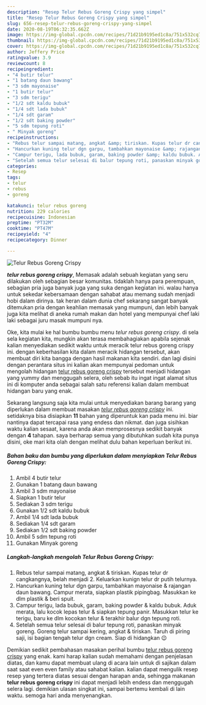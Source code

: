 ```yaml
---
description: "Resep Telur Rebus Goreng Crispy yang simpel"
title: "Resep Telur Rebus Goreng Crispy yang simpel"
slug: 656-resep-telur-rebus-goreng-crispy-yang-simpel
date: 2020-08-19T06:32:35.662Z
image: https://img-global.cpcdn.com/recipes/71d21b9195ed1c8a/751x532cq70/telur-rebus-goreng-crispy-foto-resep-utama.jpg
thumbnail: https://img-global.cpcdn.com/recipes/71d21b9195ed1c8a/751x532cq70/telur-rebus-goreng-crispy-foto-resep-utama.jpg
cover: https://img-global.cpcdn.com/recipes/71d21b9195ed1c8a/751x532cq70/telur-rebus-goreng-crispy-foto-resep-utama.jpg
author: Jeffery Price
ratingvalue: 3.9
reviewcount: 8
recipeingredient:
- "4 butir telur"
- "1 batang daun bawang"
- "3 sdm mayonaise"
- "1 butir telur"
- "3 sdm terigu"
- "1/2 sdt kaldu bubuk"
- "1/4 sdt lada bubuk"
- "1/4 sdt garam"
- "1/2 sdt baking powder"
- "5 sdm tepung roti"
- " Minyak goreng"
recipeinstructions:
- "Rebus telur sampai matang, angkat &amp; tiriskan. Kupas telur dr cangkangnya, belah menjadi 2. Keluarkan kunign telur dr putih telurnya."
- "Hancurkan kuning telur dgn garpu, tambahkan mayonaise &amp; rajangan daun bawang. Campur merata, siapkan plastik pipingbag. Masukkan ke dlm plastik &amp; beri spuit."
- "Campur terigu, lada bubuk, garam, baking powder &amp; kaldu bubuk. Aduk merata, lalu kocok lepas telur &amp; siapkan tepung panir. Masukkan telur ke terigu, baru ke dlm kocokan telur &amp; terakhir balur dgn tepung roti."
- "Setelah semua telur selesai di balur tepung roti, panaskan minyak goreng. Goreng telur sampai kering, angkat &amp; tiriskan. Taruh di piring saji, isi bagian tengah telur dgn cream. Siap di hidangkan 😉"
categories:
- Resep
tags:
- telur
- rebus
- goreng

katakunci: telur rebus goreng 
nutrition: 229 calories
recipecuisine: Indonesian
preptime: "PT32M"
cooktime: "PT47M"
recipeyield: "4"
recipecategory: Dinner

---
```



![Telur Rebus Goreng Crispy](https://img-global.cpcdn.com/recipes/71d21b9195ed1c8a/751x532cq70/telur-rebus-goreng-crispy-foto-resep-utama.jpg)

<b><i>telur rebus goreng crispy</i></b>, Memasak adalah sebuah kegiatan yang seru dilakukan oleh sebagian besar komunitas. tidaklah hanya para perempuan, sebagian pria juga banyak juga yang suka dengan kegiatan ini. walau hanya untuk sekedar kebersamaan dengan sahabat atau memang sudah menjadi hobi dalam dirinya. tak heran dalam dunia chef sekarang sangat banyak ditemukan pria dengan keahlian memasak yang mumpuni, dan lebih banyak juga kita melihat di aneka rumah makan dan hotel yang mempunyai chef laki laki sebagai juru masak mumpuni nya.



Oke, kita mulai ke hal bumbu bumbu menu <i>telur rebus goreng crispy</i>. di sela sela kegiatan kita, mungkin akan terasa membahagiakan apabila sejenak kalian menyediakan sedikit waktu untuk meracik telur rebus goreng crispy ini. dengan keberhasilan kita dalam meracik hidangan tersebut, akan membuat diri kita bangga dengan hasil makanan kita sendiri. dan lagi disini dengan perantara situs ini kalian akan mempunyai pedoman untuk mengolah hidangan <u>telur rebus goreng crispy</u> tersebut menjadi hidangan yang yummy dan menggugah selera, oleh sebab itu ingat ingat alamat situs ini di komputer anda sebagai salah satu referensi kalian dalam membuat hidangan baru yang enak.


Sekarang langsung saja kita mulai untuk menyediakan barang barang yang diperlukan dalam membuat masakan <u><i>telur rebus goreng crispy</i></u> ini. setidaknya bisa disiapkan <b>11</b> bahan yang diperuntuk kan pada menu ini. biar nantinya dapat tercapai rasa yang endess dan nikmat. dan juga sisihkan waktu kalian sesaat, karena anda akan memprosesnya sedikit banyak dengan <b>4</b> tahapan. saya berharap semua yang dibutuhkan sudah kita punya disini, oke mari kita olah dengan melihat dulu bahan keperluan berikut ini.

<!--inarticleads1-->

##### Bahan baku dan bumbu yang diperlukan dalam menyiapkan Telur Rebus Goreng Crispy:

1. Ambil 4 butir telur
1. Gunakan 1 batang daun bawang
1. Ambil 3 sdm mayonaise
1. Siapkan 1 butir telur
1. Sediakan 3 sdm terigu
1. Gunakan 1/2 sdt kaldu bubuk
1. Ambil 1/4 sdt lada bubuk
1. Sediakan 1/4 sdt garam
1. Sediakan 1/2 sdt baking powder
1. Ambil 5 sdm tepung roti
1. Gunakan  Minyak goreng




<!--inarticleads2-->

##### Langkah-langkah mengolah Telur Rebus Goreng Crispy:

1. Rebus telur sampai matang, angkat &amp; tiriskan. Kupas telur dr cangkangnya, belah menjadi 2. Keluarkan kunign telur dr putih telurnya.
1. Hancurkan kuning telur dgn garpu, tambahkan mayonaise &amp; rajangan daun bawang. Campur merata, siapkan plastik pipingbag. Masukkan ke dlm plastik &amp; beri spuit.
1. Campur terigu, lada bubuk, garam, baking powder &amp; kaldu bubuk. Aduk merata, lalu kocok lepas telur &amp; siapkan tepung panir. Masukkan telur ke terigu, baru ke dlm kocokan telur &amp; terakhir balur dgn tepung roti.
1. Setelah semua telur selesai di balur tepung roti, panaskan minyak goreng. Goreng telur sampai kering, angkat &amp; tiriskan. Taruh di piring saji, isi bagian tengah telur dgn cream. Siap di hidangkan 😉




Demikian sedikit pembahasan masakan perihal bumbu <u>telur rebus goreng crispy</u> yang enak. kami harap kalian sudah memahami dengan penjelasan diatas, dan kamu dapat membuat ulang di acara lain untuk di sajikan dalam saat saat even even family atau sahabat kalian. kalian dapat mengulik resep resep yang tertera diatas sesuai dengan harapan anda, sehingga makanan <b>telur rebus goreng crispy</b> ini dapat menjadi lebih endess dan menggugah selera lagi. demikian ulasan singkat ini, sampai bertemu kembali di lain waktu. semoga hari anda menyenangkan.

